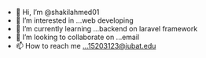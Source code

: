 - 👋 Hi, I’m @shakilahmed01
- 👀 I’m interested in ...web developing
- 🌱 I’m currently learning ...backend on laravel framework
- 💞️ I’m looking to collaborate on ...email
- 📫 How to reach me ...15203123@iubat.edu

<!---
shakilahmed01/shakilahmed01 is a ✨ special ✨ repository because its `README.md` (this file) appears on your GitHub profile.
You can click the Preview link to take a look at your changes.
--->
